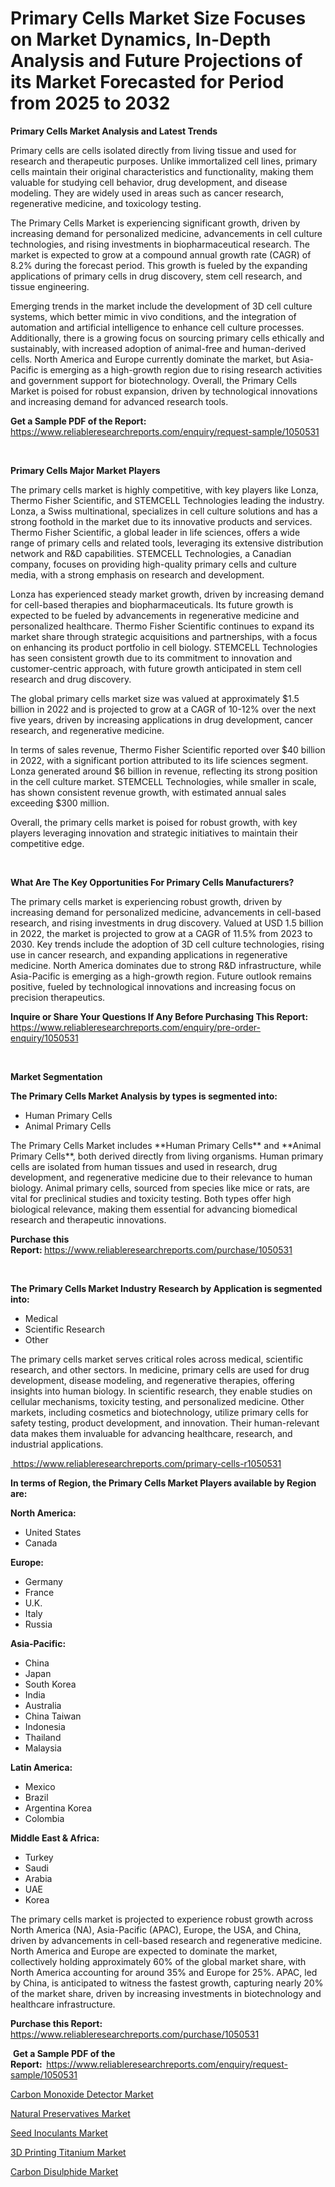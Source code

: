 <p><h1>Primary Cells Market Size Focuses on Market Dynamics, In-Depth Analysis and Future Projections of its Market Forecasted for Period from 2025 to 2032</h1></p><p><strong>Primary Cells Market Analysis and Latest Trends</strong></p>
<p><p>Primary cells are cells isolated directly from living tissue and used for research and therapeutic purposes. Unlike immortalized cell lines, primary cells maintain their original characteristics and functionality, making them valuable for studying cell behavior, drug development, and disease modeling. They are widely used in areas such as cancer research, regenerative medicine, and toxicology testing.</p><p>The Primary Cells Market is experiencing significant growth, driven by increasing demand for personalized medicine, advancements in cell culture technologies, and rising investments in biopharmaceutical research. The market is expected to grow at a compound annual growth rate (CAGR) of 8.2% during the forecast period. This growth is fueled by the expanding applications of primary cells in drug discovery, stem cell research, and tissue engineering.</p><p>Emerging trends in the market include the development of 3D cell culture systems, which better mimic in vivo conditions, and the integration of automation and artificial intelligence to enhance cell culture processes. Additionally, there is a growing focus on sourcing primary cells ethically and sustainably, with increased adoption of animal-free and human-derived cells. North America and Europe currently dominate the market, but Asia-Pacific is emerging as a high-growth region due to rising research activities and government support for biotechnology. Overall, the Primary Cells Market is poised for robust expansion, driven by technological innovations and increasing demand for advanced research tools.</p></p>
<p><strong>Get a Sample PDF of the Report:&nbsp;</strong> <a href="https://www.reliableresearchreports.com/enquiry/request-sample/1050531?utm_campaign=123&utm_medium=2&utm_source=Github&utm_content=ia&utm_term=25012025&utm_id=primary-cells">https://www.reliableresearchreports.com/enquiry/request-sample/1050531</a></p>
<p>&nbsp;</p>
<p><strong>Primary Cells Major Market Players</strong></p>
<p><p>The primary cells market is highly competitive, with key players like Lonza, Thermo Fisher Scientific, and STEMCELL Technologies leading the industry. Lonza, a Swiss multinational, specializes in cell culture solutions and has a strong foothold in the market due to its innovative products and services. Thermo Fisher Scientific, a global leader in life sciences, offers a wide range of primary cells and related tools, leveraging its extensive distribution network and R&D capabilities. STEMCELL Technologies, a Canadian company, focuses on providing high-quality primary cells and culture media, with a strong emphasis on research and development.</p><p>Lonza has experienced steady market growth, driven by increasing demand for cell-based therapies and biopharmaceuticals. Its future growth is expected to be fueled by advancements in regenerative medicine and personalized healthcare. Thermo Fisher Scientific continues to expand its market share through strategic acquisitions and partnerships, with a focus on enhancing its product portfolio in cell biology. STEMCELL Technologies has seen consistent growth due to its commitment to innovation and customer-centric approach, with future growth anticipated in stem cell research and drug discovery.</p><p>The global primary cells market size was valued at approximately $1.5 billion in 2022 and is projected to grow at a CAGR of 10-12% over the next five years, driven by increasing applications in drug development, cancer research, and regenerative medicine.</p><p>In terms of sales revenue, Thermo Fisher Scientific reported over $40 billion in 2022, with a significant portion attributed to its life sciences segment. Lonza generated around $6 billion in revenue, reflecting its strong position in the cell culture market. STEMCELL Technologies, while smaller in scale, has shown consistent revenue growth, with estimated annual sales exceeding $300 million.</p><p>Overall, the primary cells market is poised for robust growth, with key players leveraging innovation and strategic initiatives to maintain their competitive edge.</p></p>
<p>&nbsp;</p>
<p><strong>What Are The Key Opportunities For Primary Cells Manufacturers?</strong></p>
<p><p>The primary cells market is experiencing robust growth, driven by increasing demand for personalized medicine, advancements in cell-based research, and rising investments in drug discovery. Valued at USD 1.5 billion in 2022, the market is projected to grow at a CAGR of 11.5% from 2023 to 2030. Key trends include the adoption of 3D cell culture technologies, rising use in cancer research, and expanding applications in regenerative medicine. North America dominates due to strong R&D infrastructure, while Asia-Pacific is emerging as a high-growth region. Future outlook remains positive, fueled by technological innovations and increasing focus on precision therapeutics.</p></p>
<p><strong>Inquire or Share Your Questions If Any Before Purchasing This Report:</strong> <a href="https://www.reliableresearchreports.com/enquiry/pre-order-enquiry/1050531?utm_campaign=123&utm_medium=2&utm_source=Github&utm_content=ia&utm_term=25012025&utm_id=primary-cells">https://www.reliableresearchreports.com/enquiry/pre-order-enquiry/1050531</a></p>
<p>&nbsp;</p>
<p><strong>Market Segmentation</strong></p>
<p><strong>The Primary Cells Market Analysis by types is segmented into:</strong></p>
<p><ul><li>Human Primary Cells</li><li>Animal Primary Cells</li></ul></p>
<p><p>The Primary Cells Market includes **Human Primary Cells** and **Animal Primary Cells**, both derived directly from living organisms. Human primary cells are isolated from human tissues and used in research, drug development, and regenerative medicine due to their relevance to human biology. Animal primary cells, sourced from species like mice or rats, are vital for preclinical studies and toxicity testing. Both types offer high biological relevance, making them essential for advancing biomedical research and therapeutic innovations.</p></p>
<p><strong>Purchase this Report:&nbsp;</strong><a href="https://www.reliableresearchreports.com/purchase/1050531?utm_campaign=123&utm_medium=2&utm_source=Github&utm_content=ia&utm_term=25012025&utm_id=primary-cells">https://www.reliableresearchreports.com/purchase/1050531</a></p>
<p>&nbsp;</p>
<p><strong>The Primary Cells Market Industry Research by Application is segmented into:</strong></p>
<p><ul><li>Medical</li><li>Scientific Research</li><li>Other</li></ul></p>
<p><p>The primary cells market serves critical roles across medical, scientific research, and other sectors. In medicine, primary cells are used for drug development, disease modeling, and regenerative therapies, offering insights into human biology. In scientific research, they enable studies on cellular mechanisms, toxicity testing, and personalized medicine. Other markets, including cosmetics and biotechnology, utilize primary cells for safety testing, product development, and innovation. Their human-relevant data makes them invaluable for advancing healthcare, research, and industrial applications.</p></p>
<p><a href="https://www.reliableresearchreports.com/primary-cells-r1050531?utm_campaign=123&utm_medium=2&utm_source=Github&utm_content=ia&utm_term=25012025&utm_id=primary-cells">&nbsp;https://www.reliableresearchreports.com/primary-cells-r1050531</a></p>
<p><strong>In terms of Region, the Primary Cells Market Players available by Region are:</strong></p>
<p>
    <p> <strong> North America: </strong>
        <ul>
            <li>United States</li>
            <li>Canada</li>
        </ul>
        </p> 
    <p> <strong> Europe: </strong>
        <ul>
            <li>Germany</li>
            <li>France</li>
            <li>U.K.</li>
            <li>Italy</li>
            <li>Russia</li>
        </ul>
        </p> 
    <p> <strong> Asia-Pacific: </strong>
        <ul>
            <li>China</li>
            <li>Japan</li>
            <li>South Korea</li>
            <li>India</li>
            <li>Australia</li>
            <li>China Taiwan</li>
            <li>Indonesia</li>
            <li>Thailand</li>
            <li>Malaysia</li>
        </ul>
        </p> 
    <p> <strong> Latin America: </strong>
        <ul>
            <li>Mexico</li>
            <li>Brazil</li>
            <li>Argentina Korea</li>
            <li>Colombia</li>
        </ul>
        </p> 
    <p> <strong> Middle East & Africa: </strong>
        <ul>
            <li>Turkey</li>
            <li>Saudi</li>
            <li>Arabia</li>
            <li>UAE</li>
            <li>Korea</li>
        </ul>
    </p>
    </p>
<p><p>The primary cells market is projected to experience robust growth across North America (NA), Asia-Pacific (APAC), Europe, the USA, and China, driven by advancements in cell-based research and regenerative medicine. North America and Europe are expected to dominate the market, collectively holding approximately 60% of the global market share, with North America accounting for around 35% and Europe for 25%. APAC, led by China, is anticipated to witness the fastest growth, capturing nearly 20% of the market share, driven by increasing investments in biotechnology and healthcare infrastructure.</p></p>
<p><strong>Purchase this Report: </strong><a href="https://www.reliableresearchreports.com/purchase/1050531?utm_campaign=123&utm_medium=2&utm_source=Github&utm_content=ia&utm_term=25012025&utm_id=primary-cells">https://www.reliableresearchreports.com/purchase/1050531</a></p>
<p>&nbsp;<strong>Get a Sample PDF of the Report:&nbsp;&nbsp;</strong><a href="https://www.reliableresearchreports.com/enquiry/request-sample/1050531?utm_campaign=123&utm_medium=2&utm_source=Github&utm_content=ia&utm_term=25012025&utm_id=primary-cells">https://www.reliableresearchreports.com/enquiry/request-sample/1050531</a></p>
<p><strong></strong></p>
<p><p><a href="https://github.com/risingtrista99259/Market-Research-Report-List-1/blob/main/carbon-monoxide-detector-market.md?utm_campaign=123&utm_medium=2&utm_source=Github&utm_content=ia&utm_term=25012025&utm_id=primary-cells">Carbon Monoxide Detector Market</a></p><p><a href="https://github.com/birnbaumbulah0/Market-Research-Report-List-1/blob/main/natural-preservatives-market.md?utm_campaign=123&utm_medium=2&utm_source=Github&utm_content=ia&utm_term=25012025&utm_id=primary-cells">Natural Preservatives Market</a></p><p><a href="https://github.com/hartsockdonnette82/Market-Research-Report-List-1/blob/main/seed-inoculants-market.md?utm_campaign=123&utm_medium=2&utm_source=Github&utm_content=ia&utm_term=25012025&utm_id=primary-cells">Seed Inoculants Market</a></p><p><a href="https://github.com/petbigbeepjn/Market-Research-Report-List-1/blob/main/3d-printing-titanium-market.md?utm_campaign=123&utm_medium=2&utm_source=Github&utm_content=ia&utm_term=25012025&utm_id=primary-cells">3D Printing Titanium Market</a></p><p><a href="https://github.com/dmitriyvo6rog/Market-Research-Report-List-1/blob/main/carbon-disulphide-market.md?utm_campaign=123&utm_medium=2&utm_source=Github&utm_content=ia&utm_term=25012025&utm_id=primary-cells">Carbon Disulphide Market</a></p></p>